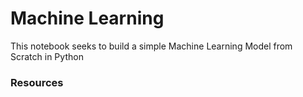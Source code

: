 # Machine Learning

This notebook seeks to build a simple Machine Learning Model from Scratch in Python

### Resources

